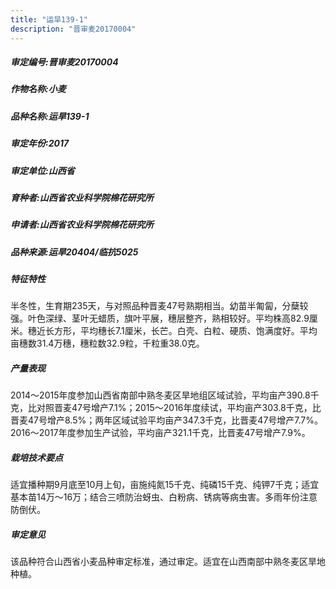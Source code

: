 ```yaml
---
title: "运旱139-1"
description: "晋审麦20170004"
---
```

##### 审定编号:晋审麦20170004

##### 作物名称:小麦

##### 品种名称:运旱139-1

##### 审定年份:2017

##### 审定单位:山西省

##### 育种者:山西省农业科学院棉花研究所 

##### 申请者:山西省农业科学院棉花研究所 

##### 品种来源:运旱20404/临抗5025 

##### 特征特性
半冬性，生育期235天，与对照品种晋麦47号熟期相当。幼苗半匍匐，分蘖较强。叶色深绿、茎叶无蜡质，旗叶平展，穗层整齐，熟相较好。平均株高82.9厘米。穗近长方形，平均穗长7.1厘米，长芒。白壳、白粒、硬质、饱满度好。平均亩穗数31.4万穗，穗粒数32.9粒，千粒重38.0克。

##### 产量表现
2014～2015年度参加山西省南部中熟冬麦区旱地组区域试验，平均亩产390.8千克，比对照晋麦47号增产7.1%；2015～2016年度续试，平均亩产303.8千克，比晋麦47号增产8.5%；两年区域试验平均亩产347.3千克，比晋麦47号增产7.7%。2016～2017年度参加生产试验，平均亩产321.1千克，比晋麦47号增产7.9%。

##### 栽培技术要点
适宜播种期9月底至10月上旬，亩施纯氮15千克、纯磷15千克、纯钾7千克；适宜基本苗14万～16万；结合三喷防治蚜虫、白粉病、锈病等病虫害。多雨年份注意防倒伏。

##### 审定意见
该品种符合山西省小麦品种审定标准，通过审定。适宜在山西南部中熟冬麦区旱地种植。
